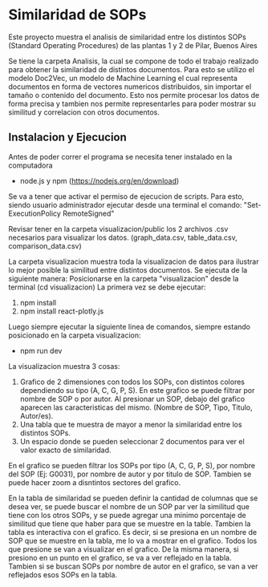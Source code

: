 # Similaridad de SOPs

Este proyecto muestra el analisis de similaridad entre los distintos SOPs (Standard Operating Procedures) de las plantas 1 y 2 de Pilar, Buenos Aires

Se tiene la carpeta Analisis, la cual se compone de todo el trabajo realizado para obtener la similaridad de distintos documentos. Para esto se utilizo el modelo Doc2Vec, un modelo de Machine Learning el cual representa documentos en forma de vectores numericos distribuidos, sin importar el tamaño o contenido del documento. Esto nos permite procesar los datos de forma precisa y tambien nos permite representarles para poder mostrar su similitud y correlacion con otros documentos.

## Instalacion y Ejecucion

Antes de poder correr el programa se necesita tener instalado en la computadora
- node.js y npm (https://nodejs.org/en/download)

Se va a tener que activar el permiso de ejecucion de scripts. Para esto, siendo usuario administrador ejecutar desde una terminal el comando: "Set-ExecutionPolicy RemoteSigned"

Revisar tener en la carpeta visualizacion/public los 2 archivos .csv necesarios para visualizar los datos. (graph_data.csv, table_data.csv, comparison_data.csv)

La carpeta visualizacion muestra toda la visualizacion de datos para ilustrar lo mejor posible la similitud entre distintos documentos. Se ejecuta de la siguiente manera:
Posicionarse en la carpeta "visualizacion" desde la terminal (cd visualizacion)
La primera vez se debe ejecutar:
1) npm install
2) npm install react-plotly.js

Luego siempre ejecutar la siguiente linea de comandos, siempre estando posicionado en la carpeta visualizacion:
- npm run dev

La visualizacion muestra 3 cosas:
1) Grafico de 2 dimensiones con todos los SOPs, con distintos colores dependiendo su tipo (A, C, G, P, S). En este grafico se puede filtrar por nombre de SOP o por autor. Al presionar un SOP, debajo del grafico aparecen las caracteristicas del mismo. (Nombre de SOP, Tipo, Titulo, Autor/es).
2) Una tabla que te muestra de mayor a menor la similaridad entre los distintos SOPs.
3) Un espacio donde se pueden seleccionar 2 documentos para ver el valor exacto de similaridad.

En el grafico se pueden filtrar los SOPs por tipo (A, C, G, P, S), por nombre del SOP (Ej: G0031), por nombre de autor y por titulo de SOP. Tambien se puede hacer zoom a disntintos sectores del grafico.

En la tabla de similaridad se pueden definir la cantidad de columnas que se desea ver, se puede buscar el nombre de un SOP par ver la similitud que tiene con los otros SOPs, y se puede agregar una minimo porcentaje de similitud que tiene que haber para que se muestre en la table. Tambien la tabla es interactiva con el grafico. Es decir, si se presiona en un nombre de SOP que se muestre en la tabla, me lo va a mostrar en el grafico. Todos los que presione se van a visualizar en el grafico. De la misma manera, si presiono en un punto en el grafico, se va a ver reflejado en la tabla. Tambien si se buscan SOPs por nombre de autor en el grafico, se van a ver reflejados esos SOPs en la tabla.
